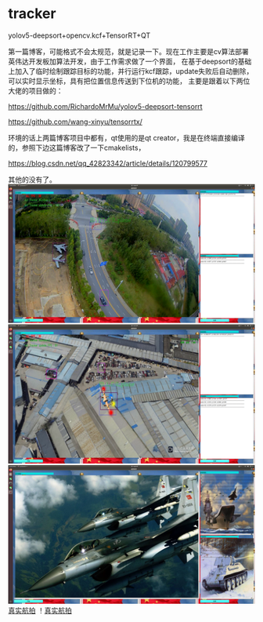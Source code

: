 # tracker
yolov5-deepsort+opencv.kcf+TensorRT+QT

第一篇博客，可能格式不会太规范，就是记录一下。现在工作主要是cv算法部署英伟达开发板加算法开发，由于工作需求做了一个界面，
在基于deepsort的基础上加入了临时绘制跟踪目标的功能，并行运行kcf跟踪，update失败后自动删除，可以实时显示坐标，具有把位置信息传送到下位机的功能，
主要是跟着以下两位大佬的项目做的：

https://github.com/RichardoMrMu/yolov5-deepsort-tensorrt

https://github.com/wang-xinyu/tensorrtx/

环境的话上两篇博客项目中都有，qt使用的是qt creator，我是在终端直接编译的，参照下边这篇博客改了一下cmakelists，

https://blog.csdn.net/qq_42823342/article/details/120799577

其他的没有了。
![真实航拍](https://github.com/zhouwer/tracker/blob/master/1.png)
![模拟航拍](https://github.com/zhouwer/tracker/blob/master/2.png)
![界面](https://github.com/zhouwer/tracker/blob/master/3.png)
[真实航拍](https://github.com/zhouwer/tracker/blob/master/1.png)
！[真实航拍](https://github.com/zhouwer/tracker/blob/master/1.png)

